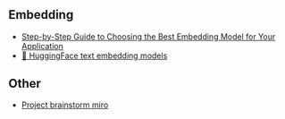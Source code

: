 #

## Embedding

- [Step-by-Step Guide to Choosing the Best Embedding Model for Your Application](https://weaviate.io/blog/how-to-choose-an-embedding-model)
- [🤗 HuggingFace text embedding models](https://huggingface.co/models?pipeline_tag=text-embedding)

## Other

- [Project brainstorm miro](https://miro.com/app/board/uXjVLIzx3wg=/)
